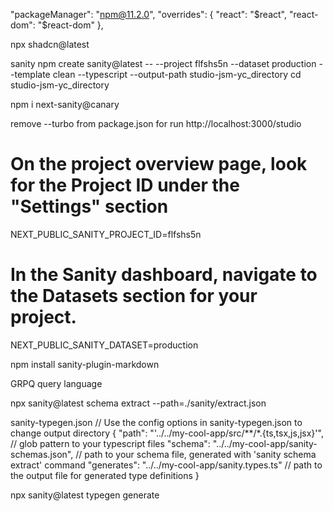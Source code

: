   "packageManager": "npm@11.2.0",
  "overrides": {
    "react": "$react",
    "react-dom": "$react-dom"
  },

npx shadcn@latest

sanity
npm create sanity@latest -- --project flfshs5n --dataset production --template clean --typescript --output-path studio-jsm-yc_directory
cd studio-jsm-yc_directory

npm i next-sanity@canary

remove --turbo from package.json for run http://localhost:3000/studio

# On the project overview page, look for the Project ID under the "Settings" section
NEXT_PUBLIC_SANITY_PROJECT_ID=flfshs5n
# In the Sanity dashboard, navigate to the Datasets section for your project.
NEXT_PUBLIC_SANITY_DATASET=production

npm install sanity-plugin-markdown

GRPQ query language

npx sanity@latest schema extract --path=./sanity/extract.json


sanity-typegen.json
// Use the config options in sanity-typegen.json to change output directory
{
  "path": "'../../my-cool-app/src/**/*.{ts,tsx,js,jsx}'", // glob pattern to your typescript files
  "schema": "../../my-cool-app/sanity-schemas.json", // path to your schema file, generated with 'sanity schema extract' command
  "generates": "../../my-cool-app/sanity.types.ts" // path to the output file for generated type definitions
}

npx sanity@latest typegen generate